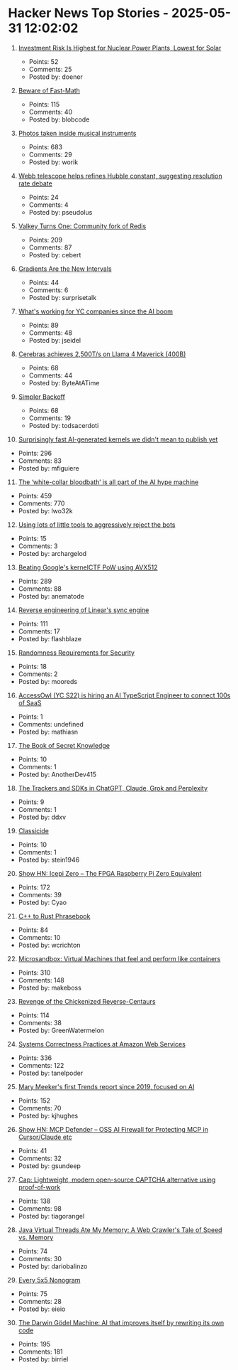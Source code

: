 # Hacker News Top Stories - 2025-05-31 12:02:02

1. [Investment Risk Is Highest for Nuclear Power Plants, Lowest for Solar](https://www.bu.edu/igs/2025/05/19/investment-risk-for-energy-infrastructure-construction-is-highest-for-nuclear-power-plants-lowest-for-solar/)
   - Points: 52
   - Comments: 25
   - Posted by: doener

2. [Beware of Fast-Math](https://simonbyrne.github.io/notes/fastmath/)
   - Points: 115
   - Comments: 40
   - Posted by: blobcode

3. [Photos taken inside musical instruments](https://www.dpreview.com/photography/5400934096/probe-lenses-and-focus-stacking-the-secrets-to-incredible-photos-taken-inside-instruments)
   - Points: 683
   - Comments: 29
   - Posted by: worik

4. [Webb telescope helps refines Hubble constant, suggesting resolution rate debate](https://phys.org/news/2025-05-webb-telescope-refines-hubble-constant.html)
   - Points: 24
   - Comments: 4
   - Posted by: pseudolus

5. [Valkey Turns One: Community fork of Redis](https://www.gomomento.com/blog/valkey-turns-one-how-the-community-fork-left-redis-in-the-dust/)
   - Points: 209
   - Comments: 87
   - Posted by: cebert

6. [Gradients Are the New Intervals](https://www.mattkeeter.com/blog/2025-05-14-gradients/)
   - Points: 44
   - Comments: 6
   - Posted by: surprisetalk

7. [What's working for YC companies since the AI boom](https://jamesin.substack.com/p/whats-working-for-yc-companies-since)
   - Points: 89
   - Comments: 48
   - Posted by: jseidel

8. [Cerebras achieves 2,500T/s on Llama 4 Maverick (400B)](https://www.cerebras.ai/press-release/maverick)
   - Points: 68
   - Comments: 44
   - Posted by: ByteAtATime

9. [Simpler Backoff](https://commaok.xyz/post/simple-backoff/)
   - Points: 68
   - Comments: 19
   - Posted by: todsacerdoti

10. [Surprisingly fast AI-generated kernels we didn't mean to publish yet](https://crfm.stanford.edu/2025/05/28/fast-kernels.html)
   - Points: 296
   - Comments: 83
   - Posted by: mfiguiere

11. [The ‘white-collar bloodbath’ is all part of the AI hype machine](https://www.cnn.com/2025/05/30/business/anthropic-amodei-ai-jobs-nightcap)
   - Points: 459
   - Comments: 770
   - Posted by: lwo32k

12. [Using lots of little tools to aggressively reject the bots](https://lambdacreate.com/posts/68)
   - Points: 15
   - Comments: 3
   - Posted by: archargelod

13. [Beating Google's kernelCTF PoW using AVX512](https://anemato.de/blog/kctf-vdf)
   - Points: 289
   - Comments: 88
   - Posted by: anematode

14. [Reverse engineering of Linear's sync engine](https://github.com/wzhudev/reverse-linear-sync-engine)
   - Points: 111
   - Comments: 17
   - Posted by: flashblaze

15. [Randomness Requirements for Security](https://datatracker.ietf.org/doc/html/rfc4086)
   - Points: 18
   - Comments: 2
   - Posted by: mooreds

16. [AccessOwl (YC S22) is hiring an AI TypeScript Engineer to connect 100s of SaaS](https://www.ycombinator.com/companies/accessowl/jobs/hfWAhVp-ai-enabled-senior-software-engineer-typescript-focus)
   - Points: 1
   - Comments: undefined
   - Posted by: mathiasn

17. [The Book of Secret Knowledge](https://github.com/trimstray/the-book-of-secret-knowledge)
   - Points: 10
   - Comments: 1
   - Posted by: AnotherDev415

18. [The Trackers and SDKs in ChatGPT, Claude, Grok and Perplexity](https://jamesoclaire.com/2025/05/31/the-trackers-and-sdks-in-chatgpt-claude-grok-and-perplexity/)
   - Points: 9
   - Comments: 1
   - Posted by: ddxv

19. [Classicide](https://en.wikipedia.org/wiki/Classicide)
   - Points: 10
   - Comments: 1
   - Posted by: stein1946

20. [Show HN: Icepi Zero – The FPGA Raspberry Pi Zero Equivalent](https://github.com/cheyao/icepi-zero)
   - Points: 172
   - Comments: 39
   - Posted by: Cyao

21. [C++ to Rust Phrasebook](https://cel.cs.brown.edu/crp/)
   - Points: 84
   - Comments: 10
   - Posted by: wcrichton

22. [Microsandbox: Virtual Machines that feel and perform like containers](https://github.com/microsandbox/microsandbox)
   - Points: 310
   - Comments: 148
   - Posted by: makeboss

23. [Revenge of the Chickenized Reverse-Centaurs](https://pluralistic.net/2022/04/17/revenge-of-the-chickenized-reverse-centaurs/)
   - Points: 114
   - Comments: 38
   - Posted by: GreenWatermelon

24. [Systems Correctness Practices at Amazon Web Services](https://cacm.acm.org/practice/systems-correctness-practices-at-amazon-web-services/)
   - Points: 336
   - Comments: 122
   - Posted by: tanelpoder

25. [Mary Meeker's first Trends report since 2019, focused on AI](https://www.bondcap.com/reports/tai)
   - Points: 152
   - Comments: 70
   - Posted by: kjhughes

26. [Show HN: MCP Defender – OSS AI Firewall for Protecting MCP in Cursor/Claude etc](https://mcpdefender.com)
   - Points: 41
   - Comments: 32
   - Posted by: gsundeep

27. [Cap: Lightweight, modern open-source CAPTCHA alternative using proof-of-work](https://capjs.js.org/)
   - Points: 138
   - Comments: 98
   - Posted by: tiagorangel

28. [Java Virtual Threads Ate My Memory: A Web Crawler's Tale of Speed vs. Memory](https://dariobalinzo.medium.com/virtual-threads-ate-my-memory-a-web-crawlers-tale-of-speed-vs-memory-a92fc75085f6)
   - Points: 74
   - Comments: 30
   - Posted by: dariobalinzo

29. [Every 5x5 Nonogram](https://pixelogic.app/every-5x5-nonogram)
   - Points: 75
   - Comments: 28
   - Posted by: eieio

30. [The Darwin Gödel Machine: AI that improves itself by rewriting its own code](https://sakana.ai/dgm/)
   - Points: 195
   - Comments: 181
   - Posted by: birriel

